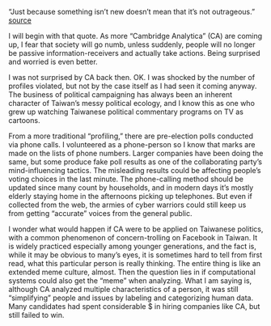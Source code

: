 “Just because something isn’t new doesn’t mean that it’s not outrageous.” [source](https://www.newyorker.com/tech/annals-of-technology/cambridge-analytica-and-our-lives-inside-the-surveillance-machine)

I will begin with that quote. As more “Cambridge Analytica” (CA) are coming up, I fear that society will go numb, unless suddenly, people will no longer be passive information-receivers and actually take actions. Being surprised and worried is even better.

I was not surprised by CA back then. OK. I was shocked by the number of profiles violated, but not by the case itself as I had seen it coming anyway. The business of political campaigning has always been an inherent character of Taiwan’s messy political ecology, and I know this as one who grew up watching Taiwanese political commentary programs on TV as cartoons.

From a more traditional “profiling,” there are pre-election polls conducted via phone calls. I volunteered as a phone-person so I know that marks are made on the lists of phone numbers. Larger companies have been doing the same, but some produce fake poll results as one of the collaborating party’s mind-influencing tactics. The misleading results could be affecting people’s voting choices in the last minute. The phone-calling method should be updated since many count by households, and in modern days it’s mostly elderly staying home in the afternoons picking up telephones. But even if collected from the web, the armies of cyber warriors could still keep us from getting “accurate” voices from the general public.

I wonder what would happen if CA were to be applied on Taiwanese politics, with a common phenomenon of concern-trolling on Facebook in Taiwan. It is widely practiced especially among younger generations, and the fact is, while it may be obvious to many’s eyes, it is sometimes hard to tell from first read, what this particular person is really thinking. The entire thing is like an extended meme culture, almost. Then the question lies in if computational systems could also get the “meme” when analyzing. What I am saying is, although CA analyzed multiple characteristics of a person, it was still “simplifying” people and issues by labeling and categorizing human data. Many candidates had spent considerable $ in hiring companies like CA, but still failed to win.
